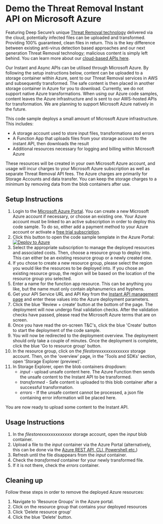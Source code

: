# Demo the Threat Removal Instant API on Microsoft Azure
Featuring Deep Secure’s unique [Threat Removal technology](https://www.deep-secure.com/threat-removal-1.php) delivered via the cloud, potentially infected files can be uploaded and transformed. Providing 100% guaranteed, clean files in return. This is the key difference between existing anti-virus detection based approaches and our next generation Threat Removal technology; malicious content is simply left behind. You can learn more about our [cloud-based APIs here](https://threat-removal.deep-secure.com/apis).

Our Instant and Async APIs can be utilised through Microsoft Azure. By following the setup instructions below, content can be uploaded to a storage container within Azure, sent to our Threat Removal services in AWS and subsequently transformed. The safe content is then placed in another storage container in Azure for you to download. Currently, we do not support native Azure transformations. When using our Azure code samples, content leaves the Azure infrastructure and is sent to our AWS-hosted APIs for transformation. We are planning to support Microsoft Azure natively in the future.

This code sample deploys a small amount of Microsoft Azure infrastructure. This includes:
+ A storage account used to store input files, transformations and errors
+ A Function App that uploads files from your storage account to the instant API, then downloads the result
+ Additional resources necessary for logging and billing within Microsoft Azure

These resources will be created in your own Microsoft Azure account, and usage will incur charges to your Microsoft Azure subscription as well as separate Threat Removal API fees. The Azure charges are primarily for Storage Accounts and data transfer. You can keep the storage charges to a minimum by removing data from the blob containers after use.

## Setup Instructions
1. Login to the [Microsoft Azure Portal](https://portal.azure.com/). You can create a new Microsoft Azure account if necessary, or choose an existing one. Your Azure account must be linked to an active subscription in order to deploy this code sample. To do so, either add a payment method to your Azure account or activate a [free trial subscription](https://azure.microsoft.com/en-gb/free/).
2. Click this button to open the code sample template in the Azure Portal:  
[![Deploy to Azure](https://azuredeploy.net/deploybutton.png)](https://portal.azure.com/#create/Microsoft.Template/uri/https%3A%2F%2Fraw.githubusercontent.com%2Fdeep-secure%2Fthreat-removal-instant-api-example-azure%2Fmain%2Fazuredeploy.json)
3. Select the appropriate subscription to manage the deployed resources and associated costs. Then, choose a resource group to deploy into. This can either be an existing resource group or a newly created one.
4. If you chose to create a new resource group, please select the region you would like the resources to be deployed into. If you chose an existing resource group, the region will be based on the location of the resource group you selected.
5. Enter a name for the function app resource. This can be anything you like, but the name must only contain alphanumerics and hyphens.
6. Get your API Service URL and API Key from the [Instant API management page](https://threat-removal.deep-secure.com/api/instant/manage) and enter these values into the Azure deployment parameters.
7. Click the blue 'Review + create' button at the bottom of the page. The deployment will now undergo final validation checks. After the validation checks have passed, please read the Microsoft Azure terms that are on screen.
8. Once you have read the on-screen T&C's, click the blue 'Create' button to start the deployment of the code sample.
9. You will now be redirected to the deployment overview. The deployment should only take a couple of minutes. Once the deployment is complete, click the blue 'Go to resource group' button.
10. In the resource group, click on the *filestorexxxxxxxxxxxxx* storage account. Then, on the 'overview' page, in the 'Tools and SDKs' section, open 'Storage Explorer (preview)'.
11. In Storage Explorer, open the blob containers dropdown:  
    + *input* - upload unsafe content here. The Azure Function then sends the unsafe content to the Instant API to be transformed.
    + *transformed* - Safe content is uploaded to this blob container after a successful transformation.
    + *errors* - If the unsafe content cannot be processed, a json file containing error information will be placed here.

You are now ready to upload some content to the Instant API.

## Usage Instructions
1. In the *filestorexxxxxxxxxxxxx* storage account, open the *input* blob container.
2. Upload a file to the *input* container via the Azure Portal (alternatively, this can be done via the [Azure REST API, CLI, Powershell etc.](https://docs.microsoft.com/en-us/azure/storage/blobs/storage-blobs-introduction))
3. Refresh until the file disappears from the *input* container.
3. Check the *transformed* container for your newly transformed file.
4. If it is not there, check the *errors* container.

## Cleaning up
Follow these steps in order to remove the deployed Azure resources:
1. Navigate to 'Resource Groups' in the Azure portal.
2. Click on the resource group that contains your deployed resources
3. Click 'Delete resource group'
4. Click the blue 'Delete' button.